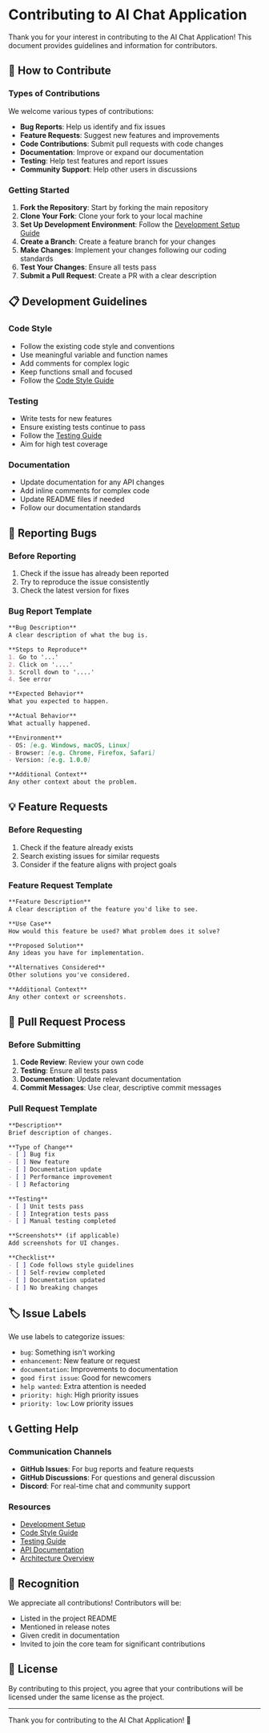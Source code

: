 # Contributing to AI Chat Application

Thank you for your interest in contributing to the AI Chat Application! This document provides guidelines and information for contributors.

## 🤝 How to Contribute

### Types of Contributions

We welcome various types of contributions:

- **Bug Reports**: Help us identify and fix issues
- **Feature Requests**: Suggest new features and improvements
- **Code Contributions**: Submit pull requests with code changes
- **Documentation**: Improve or expand our documentation
- **Testing**: Help test features and report issues
- **Community Support**: Help other users in discussions

### Getting Started

1. **Fork the Repository**: Start by forking the main repository
2. **Clone Your Fork**: Clone your fork to your local machine
3. **Set Up Development Environment**: Follow the [Development Setup Guide](../development/setup.md)
4. **Create a Branch**: Create a feature branch for your changes
5. **Make Changes**: Implement your changes following our coding standards
6. **Test Your Changes**: Ensure all tests pass
7. **Submit a Pull Request**: Create a PR with a clear description

## 📋 Development Guidelines

### Code Style

- Follow the existing code style and conventions
- Use meaningful variable and function names
- Add comments for complex logic
- Keep functions small and focused
- Follow the [Code Style Guide](../development/code-style.md)

### Testing

- Write tests for new features
- Ensure existing tests continue to pass
- Follow the [Testing Guide](../development/testing.md)
- Aim for high test coverage

### Documentation

- Update documentation for any API changes
- Add inline comments for complex code
- Update README files if needed
- Follow our documentation standards

## 🐛 Reporting Bugs

### Before Reporting

1. Check if the issue has already been reported
2. Try to reproduce the issue consistently
3. Check the latest version for fixes

### Bug Report Template

```markdown
**Bug Description**
A clear description of what the bug is.

**Steps to Reproduce**
1. Go to '...'
2. Click on '....'
3. Scroll down to '....'
4. See error

**Expected Behavior**
What you expected to happen.

**Actual Behavior**
What actually happened.

**Environment**
- OS: [e.g. Windows, macOS, Linux]
- Browser: [e.g. Chrome, Firefox, Safari]
- Version: [e.g. 1.0.0]

**Additional Context**
Any other context about the problem.
```

## 💡 Feature Requests

### Before Requesting

1. Check if the feature already exists
2. Search existing issues for similar requests
3. Consider if the feature aligns with project goals

### Feature Request Template

```markdown
**Feature Description**
A clear description of the feature you'd like to see.

**Use Case**
How would this feature be used? What problem does it solve?

**Proposed Solution**
Any ideas you have for implementation.

**Alternatives Considered**
Other solutions you've considered.

**Additional Context**
Any other context or screenshots.
```

## 🔄 Pull Request Process

### Before Submitting

1. **Code Review**: Review your own code
2. **Testing**: Ensure all tests pass
3. **Documentation**: Update relevant documentation
4. **Commit Messages**: Use clear, descriptive commit messages

### Pull Request Template

```markdown
**Description**
Brief description of changes.

**Type of Change**
- [ ] Bug fix
- [ ] New feature
- [ ] Documentation update
- [ ] Performance improvement
- [ ] Refactoring

**Testing**
- [ ] Unit tests pass
- [ ] Integration tests pass
- [ ] Manual testing completed

**Screenshots** (if applicable)
Add screenshots for UI changes.

**Checklist**
- [ ] Code follows style guidelines
- [ ] Self-review completed
- [ ] Documentation updated
- [ ] No breaking changes
```

## 🏷️ Issue Labels

We use labels to categorize issues:

- `bug`: Something isn't working
- `enhancement`: New feature or request
- `documentation`: Improvements to documentation
- `good first issue`: Good for newcomers
- `help wanted`: Extra attention is needed
- `priority: high`: High priority issues
- `priority: low`: Low priority issues

## 📞 Getting Help

### Communication Channels

- **GitHub Issues**: For bug reports and feature requests
- **GitHub Discussions**: For questions and general discussion
- **Discord**: For real-time chat and community support

### Resources

- [Development Setup](../development/setup.md)
- [Code Style Guide](../development/code-style.md)
- [Testing Guide](../development/testing.md)
- [API Documentation](../api/overview.md)
- [Architecture Overview](../architecture/overview.md)

## 🎉 Recognition

We appreciate all contributions! Contributors will be:

- Listed in the project README
- Mentioned in release notes
- Given credit in documentation
- Invited to join the core team for significant contributions

## 📄 License

By contributing to this project, you agree that your contributions will be licensed under the same license as the project.

---

Thank you for contributing to the AI Chat Application! 🚀